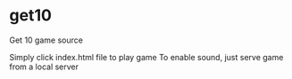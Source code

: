 # get10
Get 10 game source


Simply click index.html file to play game
To enable sound, just serve game from a local server
